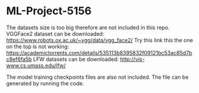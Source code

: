 # ML-Project-5156

The datasets size is too big therefore are not included in this repo.
VGGFace2 dataset can be downloaded: https://www.robots.ox.ac.uk/~vgg/data/vgg_face2/
Try this link this the one on the top is not working: https://academictorrents.com/details/535113b8395832f09121bc53ac85d7bc8ef6fa5b
LFW datasets can be downloaded: http://vis-www.cs.umass.edu/lfw/

The model training checkpoints files are also not included. The file can be generated by running the code.

